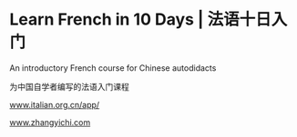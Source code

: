 # Learn French in 10 Days | 法语十日入门

An introductory French course for Chinese autodidacts

为中国自学者编写的法语入门课程

www.italian.org.cn/app/

www.zhangyichi.com
